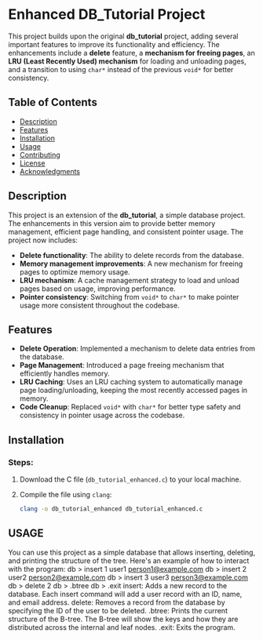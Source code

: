 # Enhanced DB_Tutorial Project

This project builds upon the original **db_tutorial** project, adding several important features to improve its functionality and efficiency. The enhancements include a **delete** feature, a **mechanism for freeing pages**, an **LRU (Least Recently Used) mechanism** for loading and unloading pages, and a transition to using `char*` instead of the previous `void*` for better consistency.

## Table of Contents
- [Description](#description)
- [Features](#features)
- [Installation](#installation)
- [Usage](#usage)
- [Contributing](#contributing)
- [License](#license)
- [Acknowledgments](#acknowledgments)

## Description

This project is an extension of the **db_tutorial**, a simple database project. The enhancements in this version aim to provide better memory management, efficient page handling, and consistent pointer usage. The project now includes:

- **Delete functionality**: The ability to delete records from the database.
- **Memory management improvements**: A new mechanism for freeing pages to optimize memory usage.
- **LRU mechanism**: A cache management strategy to load and unload pages based on usage, improving performance.
- **Pointer consistency**: Switching from `void*` to `char*` to make pointer usage more consistent throughout the codebase.

## Features

- **Delete Operation**: Implemented a mechanism to delete data entries from the database.
- **Page Management**: Introduced a page freeing mechanism that efficiently handles memory.
- **LRU Caching**: Uses an LRU caching system to automatically manage page loading/unloading, keeping the most recently accessed pages in memory.
- **Code Cleanup**: Replaced `void*` with `char*` for better type safety and consistency in pointer usage across the codebase.

## Installation

### Steps:
1. Download the C file (`db_tutorial_enhanced.c`) to your local machine.

2. Compile the file using `clang`:
   ```bash
   clang -o db_tutorial_enhanced db_tutorial_enhanced.c

## USAGE
You can use this project as a simple database that allows inserting, deleting, and printing the structure of the tree. Here's an example of how to interact with the program:
db > insert 1 user1 person1@example.com
db > insert 2 user2 person2@example.com
db > insert 3 user3 person3@example.com
db > delete 2
db > .btree
db > .exit
insert: Adds a new record to the database. Each insert command will add a user record with an ID, name, and email address.
delete: Removes a record from the database by specifying the ID of the user to be deleted.
.btree: Prints the current structure of the B-tree. The B-tree will show the keys and how they are distributed across the internal and leaf nodes.
.exit: Exits the program.

